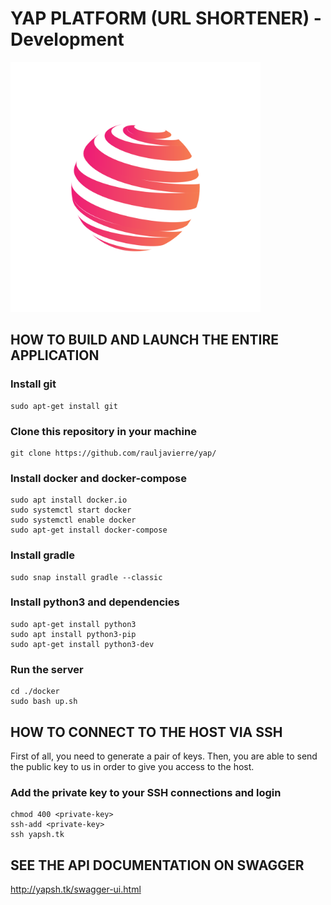 # YAP PLATFORM (URL SHORTENER) - Development

<img src='https://github.com/rauljavierre/yap/blob/master/logo/logo-2150297.png' width='400'>



## HOW TO BUILD AND LAUNCH THE ENTIRE APPLICATION


### Install git
```
sudo apt-get install git
```

### Clone this repository in your machine
```
git clone https://github.com/rauljavierre/yap/
```

### Install docker and docker-compose
```
sudo apt install docker.io
sudo systemctl start docker
sudo systemctl enable docker
sudo apt-get install docker-compose
```

### Install gradle
```
sudo snap install gradle --classic
```

### Install python3 and dependencies
```
sudo apt-get install python3
sudo apt install python3-pip
sudo apt-get install python3-dev
```

### Run the server
```
cd ./docker
sudo bash up.sh
```



## HOW TO CONNECT TO THE HOST VIA SSH

First of all, you need to generate a pair of keys. Then, you are able to send the public key to us in order to give you access to the host.

### Add the private key to your SSH connections and login
```
chmod 400 <private-key>
ssh-add <private-key>
ssh yapsh.tk
```



## SEE THE API DOCUMENTATION ON SWAGGER
http://yapsh.tk/swagger-ui.html
